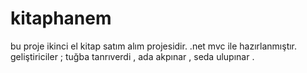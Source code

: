 # kitaphanem
bu proje ikinci el kitap satım alım projesidir. .net mvc ile hazırlanmıştır. geliştiriciler ; tuğba tanrıverdi , ada akpınar , seda ulupınar . 
